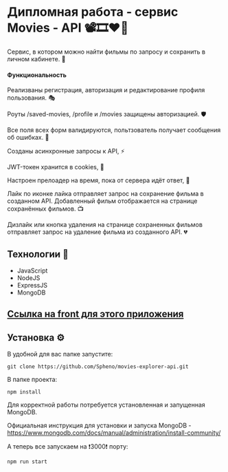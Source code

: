 # Дипломная работа - сервис Movies - API 📽🎞❤️‍🔥

Сервис, в котором можно найти фильмы по запросу и сохранить в личном кабинете. 🔎

#### Функциональность

Реализваны регистрация, авторизация и редактирование профиля пользования. 🎭

Роуты /saved-movies, /profile и /movies защищены авторизацией. 🛡

Все поля всех форм валидируются, польтзователь получает сообщения об ошибках. 📌

Созданы асинхронные запросы к API, ⚡

JWT-токен хранится в cookies, 🍪

Настроен прелоадер на время, пока от сервера идёт ответ, 💫

Лайк по иконке лайка отправляет запрос на сохранение фильма в созданном API. Добавленный фильм отображается на странице сохранённых фильмов. 📺

Дизлайк или кнопка удаления на странице сохраненных фильмов отправляет запрос на удаление фильма из созданного API. 💔

## Технологии 🔨

- JavaScript
- NodeJS
- ExpressJS
- MongoDB

## [Ссылка на front для этого приложения](https://github.com/Spheno/movies-explorer-frontend)

## Установка ⚙

В удобной для вас папке запустите:

```
git clone https://github.com/Spheno/movies-explorer-api.git
```

В папке проекта:

```
npm install
```

Для корректной работы потребуется установленная и запущенная MongoDB.

Официальная инструкция для установки и запуска MongoDB - https://www.mongodb.com/docs/manual/administration/install-community/

А теперь все запускаем на ❗3000❗ порту:

```
npm run start
```
